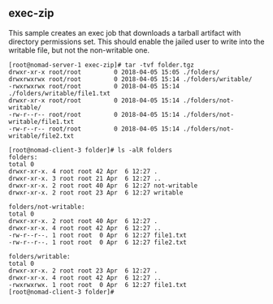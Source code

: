 ## exec-zip

This sample creates an exec job that downloads a tarball artifact with directory permissions set.  This should enable the jailed user to write into the writable file, but not the non-writable one.


```
[root@nomad-server-1 exec-zip]# tar -tvf folder.tgz 
drwxr-xr-x root/root         0 2018-04-05 15:05 ./folders/
drwxrwxrwx root/root         0 2018-04-05 15:14 ./folders/writable/
-rwxrwxrwx root/root         0 2018-04-05 15:14 ./folders/writable/file1.txt
drwxr-xr-x root/root         0 2018-04-05 15:14 ./folders/not-writable/
-rw-r--r-- root/root         0 2018-04-05 15:14 ./folders/not-writable/file1.txt
-rw-r--r-- root/root         0 2018-04-05 15:14 ./folders/not-writable/file2.txt
```

```
[root@nomad-client-3 folder]# ls -alR folders
folders:
total 0
drwxr-xr-x. 4 root root 42 Apr  6 12:27 .
drwxr-xr-x. 3 root root 21 Apr  6 12:27 ..
drwxr-xr-x. 2 root root 40 Apr  6 12:27 not-writable
drwxr-xr-x. 2 root root 23 Apr  6 12:27 writable

folders/not-writable:
total 0
drwxr-xr-x. 2 root root 40 Apr  6 12:27 .
drwxr-xr-x. 4 root root 42 Apr  6 12:27 ..
-rw-r--r--. 1 root root  0 Apr  6 12:27 file1.txt
-rw-r--r--. 1 root root  0 Apr  6 12:27 file2.txt

folders/writable:
total 0
drwxr-xr-x. 2 root root 23 Apr  6 12:27 .
drwxr-xr-x. 4 root root 42 Apr  6 12:27 ..
-rwxrwxrwx. 1 root root  0 Apr  6 12:27 file1.txt
[root@nomad-client-3 folder]# 
```


